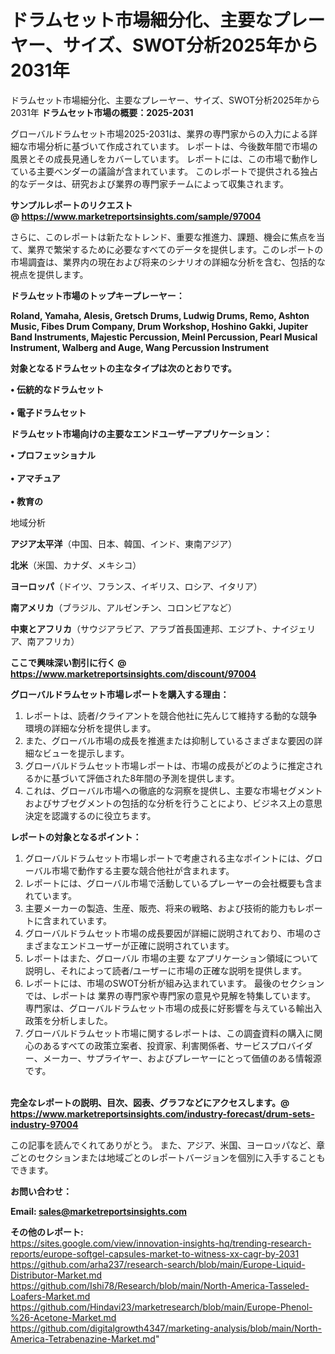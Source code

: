 # ドラムセット市場細分化、主要なプレーヤー、サイズ、SWOT分析2025年から2031年
ドラムセット市場細分化、主要なプレーヤー、サイズ、SWOT分析2025年から2031年
<strong><b>ドラムセット市場の概要：2025-2031</b></strong>

グローバルドラムセット市場2025-2031は、業界の専門家からの入力による詳細な市場分析に基づいて作成されています。 レポートは、今後数年間で市場の風景とその成長見通しをカバーしています。 レポートには、この市場で動作している主要ベンダーの議論が含まれています。 このレポートで提供される独占的なデータは、研究および業界の専門家チームによって収集されます。

<strong>サンプルレポートのリクエスト @ <a href=https://www.marketreportsinsights.com/sample/97004>https://www.marketreportsinsights.com/sample/97004</a></strong>

さらに、このレポートは新たなトレンド、重要な推進力、課題、機会に焦点を当て、業界で繁栄するために必要なすべてのデータを提供します。このレポートの市場調査は、業界内の現在および将来のシナリオの詳細な分析を含む、包括的な視点を提供します。

<strong>ドラムセット市場のトップキープレーヤー：</strong>

<strong>Roland, Yamaha, Alesis, Gretsch Drums, Ludwig Drums, Remo, Ashton Music, Fibes Drum Company, Drum Workshop, Hoshino Gakki, Jupiter Band Instruments, Majestic Percussion, Meinl Percussion, Pearl Musical Instrument, Walberg and Auge, Wang Percussion Instrument</strong>

<strong><b>対象となるドラムセットの主なタイプは次のとおりです。</b></strong>

<strong>• 伝統的なドラムセット<br><br>• 電子ドラムセット</strong>

<strong><b>ドラムセット市場向けの主要なエンドユーザーアプリケーション：</b></strong>

<strong>• プロフェッショナル<br><br>• アマチュア<br><br>• 教育の</strong>

 地域分析

<strong><b>アジア太平洋</b></strong>（中国、日本、韓国、インド、東南アジア）

<strong><b>北米</b></strong>（米国、カナダ、メキシコ）

<strong><b>ヨーロッパ</b></strong>（ドイツ、フランス、イギリス、ロシア、イタリア）

<strong><b>南アメリカ</b></strong>（ブラジル、アルゼンチン、コロンビアなど）

<strong><b>中東とアフリカ</b></strong>（サウジアラビア、アラブ首長国連邦、エジプト、ナイジェリア、南アフリカ）

<strong>ここで興味深い割引に行く @ <a href=https://www.marketreportsinsights.com/discount/97004>https://www.marketreportsinsights.com/discount/97004</a></strong>

<strong><b>グローバルドラムセット市場レポートを購入する理由：</b></strong>
<ol>
  <li>レポートは、読者/クライアントを競合他社に先んじて維持する動的な競争環境の詳細な分析を提供します。</li>
  <li>また、グローバル市場の成長を推進または抑制しているさまざまな要因の詳細なビューを提示します。</li>
  <li>グローバルドラムセット市場レポートは、市場の成長がどのように推定されるかに基づいて評価された8年間の予測を提供します。</li>
  <li>これは、グローバル市場への徹底的な洞察を提供し、主要な市場セグメントおよびサブセグメントの包括的な分析を行うことにより、ビジネス上の意思決定を認識するのに役立ちます。</li>
</ol>
<strong><b>レポートの対象となるポイント：</b></strong>
<ol>
  <li>グローバルドラムセット市場レポートで考慮される主なポイントには、グローバル市場で動作する主要な競合他社が含まれます。</li>
  <li>レポートには、グローバル市場で活動しているプレーヤーの会社概要も含まれています。</li>
  <li>主要メーカーの製造、生産、販売、将来の戦略、および技術的能力もレポートに含まれています。</li>
  <li>グローバルドラムセット市場の成長要因が詳細に説明されており、市場のさまざまなエンドユーザーが正確に説明されています。</li>
  <li>レポートはまた、グローバル 市場の主要 なアプリケーション領域について説明し、それによって読者/ユーザーに市場の正確な説明を提供します。</li>
  <li>レポートには、市場のSWOT分析が組み込まれています。 最後のセクションでは、レポートは 業界の専門家や専門家の意見や見解を特集しています。 専門家は、グローバルドラムセット市場の成長に好影響を与えている輸出入政策を分析しました。</li>
  <li>グローバルドラムセット市場に関するレポートは、この調査資料の購入に関心のあるすべての政策立案者、投資家、利害関係者、サービスプロバイダー、メーカー、サプライヤー、およびプレーヤーにとって価値のある情報源です。</li>
</ol><br>
<strong>完全なレポートの説明、目次、図表、グラフなどにアクセスします。@ <a href=https://www.marketreportsinsights.com/industry-forecast/drum-sets-industry-97004>https://www.marketreportsinsights.com/industry-forecast/drum-sets-industry-97004</a></strong>

この記事を読んでくれてありがとう。 また、アジア、米国、ヨーロッパなど、章ごとのセクションまたは地域ごとのレポートバージョンを個別に入手することもできます。

<strong><b>お問い合わせ：</b></strong>

<strong>Email: </strong><a href=mailto:sales@marketreportsinsights.com><strong>sales@marketreportsinsights.com</strong></a>

<strong>その他のレポート:</strong>
<br>
<a href=https://sites.google.com/view/innovation-insights-hq/trending-research-reports/europe-softgel-capsules-market-to-witness-xx-cagr-by-2031>https://sites.google.com/view/innovation-insights-hq/trending-research-reports/europe-softgel-capsules-market-to-witness-xx-cagr-by-2031</a>
<br>
<a href=https://github.com/arha237/research-search/blob/main/Europe-Liquid-Distributor-Market.md>https://github.com/arha237/research-search/blob/main/Europe-Liquid-Distributor-Market.md</a>
<br>
<a href=https://github.com/Ishi78/Research/blob/main/North-America-Tasseled-Loafers-Market.md>https://github.com/Ishi78/Research/blob/main/North-America-Tasseled-Loafers-Market.md</a>
<br>
<a href=https://github.com/Hindavi23/marketresearch/blob/main/Europe-Phenol-%26-Acetone-Market.md>https://github.com/Hindavi23/marketresearch/blob/main/Europe-Phenol-%26-Acetone-Market.md</a>
<br>
<a href=https://github.com/digitalgrowth4347/marketing-analysis/blob/main/North-America-Tetrabenazine-Market.md>https://github.com/digitalgrowth4347/marketing-analysis/blob/main/North-America-Tetrabenazine-Market.md</a>"
